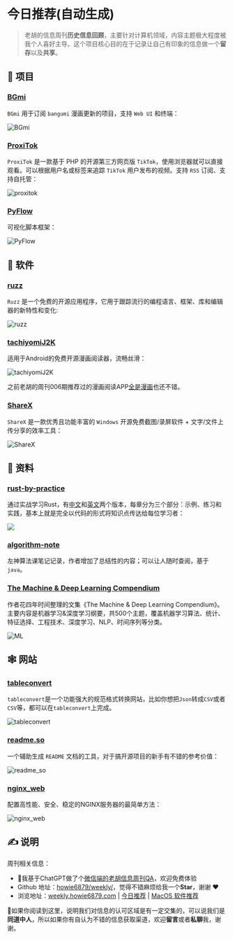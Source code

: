# 今日推荐(自动生成)

> 老胡的信息周刊**历史信息回顾**，主要针对计算机领域，内容主题极大程度被我个人喜好主导。这个项目核心目的在于记录让自己有印象的信息做一个**留存**以及**共享**。


## 🎯 项目 

### [BGmi](https://github.com/BGmi/BGmi)

`BGmi` 用于订阅 `bangumi` 漫画更新的项目，支持 `Web UI` 和终端：

![BGmi](https://images-1252557999.file.myqcloud.com/uPic/BGmi.png) 

### [ProxiTok](https://github.com/pablouser1/ProxiTok)

`ProxiTok` 是一款基于 PHP 的开源第三方网页版 `TikTok`，使用浏览器就可以直接观看。可以根据用户名或标签来追踪 `TikTok` 用户发布的视频。支持 `RSS` 订阅、支持自托管：

![proxitok](https://images-1252557999.file.myqcloud.com/uPic/proxitok.jpg) 

### [PyFlow](https://github.com/wonderworks-software/PyFlow)

可视化脚本框架：

![PyFlow](https://img.turingark.com/uPic/XEBUdM.jpg) 

## 🤖 软件 

### [ruzz](https://github.com/vlts1/ruzz)

`Ruzz` 是一个免费的开源应用程序，它用于跟踪流行的编程语言、框架、库和编辑器的新特性和变化:

![ruzz](https://images-1252557999.file.myqcloud.com/uPic/ruzz.jpg) 

### [tachiyomiJ2K](https://github.com/Jays2Kings/tachiyomiJ2K)

适用于Android的免费开源漫画阅读器，流畅丝滑：

![tachiyomiJ2K](https://images-1252557999.file.myqcloud.com/uPic/tachiyomiJ2K.gif)

之前老胡的周刊006期推荐过的漫画阅读APP[全是漫画](https://weekly.howie6879.com/2021/09-19~09-24.%E6%88%91%E7%9A%84%E5%91%A8%E5%88%8A%EF%BC%88%E7%AC%AC006%E6%9C%9F%EF%BC%89.html?h=%E6%BC%AB%E7%94%BB#_4)也还不错。 

### [ShareX](https://github.com/ShareX/ShareX)

`ShareX` 是一款优秀且功能丰富的 `Windows` 开源免费截图/录屏软件 + 文字/文件上传分享的效率工具：

![ShareX](https://images-1252557999.file.myqcloud.com/uPic/ShareX.png) 

## 👀 资料 

### [rust-by-practice](https://github.com/sunface/rust-by-practice)

通过实战学习Rust，有[中文](https://zh.practice.rs/)和[英文](https://practice.rs/)两个版本，每章分为三个部分：示例、练习和实践，基本上就是完全以代码的形式将知识点传达给每位学习者：

![](https://img.turingark.com/uPic/f4zLoa.png) 

### [algorithm-note](https://github.com/Dairongpeng/algorithm-note)

左神算法课笔记记录，作者增加了总结性的内容；可以让人随时查阅，基于`java`。 

### [The Machine & Deep Learning Compendium](https://book.mlcompendium.com/full-stack-and-ops#kubernetes)

作者花四年时间整理的文集《The Machine & Deep Learning Compendium》。主要内容是机器学习&深度学习纲要，共500个主题，覆盖机器学习算法、统计、特征选择、工程技术、深度学习、NLP、时间序列等分类。

![ML](https://images-1252557999.file.myqcloud.com/uPic/R26HG2.png) 

## 🕸 网站 

### [tableconvert](https://tableconvert.com/)

`tableconvert`是一个功能强大的规范格式转换网站，比如你想把`Json`转成`CSV`或者`CSV`等，都可以在`tableconvert`上完成。

![tableconvert](https://images-1252557999.file.myqcloud.com/uPic/ruTm94.png) 

### [readme.so](https://readme.so/)

一个辅助生成 `README` 文档的工具，对于搞开源项目的新手有不错的参考价值：

![readme_so](https://img.turingark.com/uPic/readme_so.jpg) 

### [nginx_web](https://www.digitalocean.com/community/tools/nginx?global.app.lang=zhCN)

配置高性能、安全、稳定的NGINX服务器的最简单方法：

![nginx_web](https://images-1252557999.file.myqcloud.com/uPic/N7Yp8R.png) 

## ✍️ 说明

周刊相关信息：

- 🥳我基于ChatGPT做了个[微信端的老胡信息周刊QA](https://mp.weixin.qq.com/s/3ohE-rm6kryC07parr29bQ)，欢迎免费体验
- Github 地址：[howie6879/weekly/](https://github.com/howie6879/weekly/)，觉得不错麻烦给我一个**Star**，谢谢 ❤️
- 浏览地址：[weekly.howie6879.com](https://weekly.howie6879.com) | [今日推荐](https://weekly.howie6879.com/recommend/index.html) | [MacOS 软件推荐](https://weekly.howie6879.com/soft/mac.html)

🙌如果你阅读到这里，说明我们对信息的认可区域是有一定交集的，可以说我们是**同道中人**，所以如果你有自认为不错的信息获取渠道，欢迎**留言**或者**私聊**我，谢谢。

